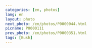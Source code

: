 ```yaml
---
categories: [en, photos]
lang: en
layout: photo
next_photo: /en/photos/P0000044.html
picname: P0000111
prev_photo: /en/photos/P0000351.html
tags: [Bush]
---
```


